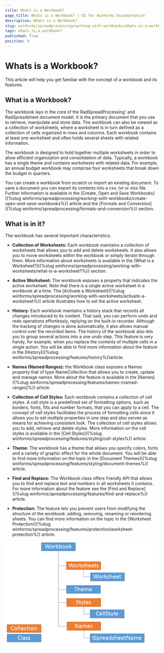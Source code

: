 ```yaml
---
title: Whats is a Workbook?
page_title: Whats is a Workbook? | UI for WinForms Documentation
description: Whats is a Workbook?
slug: winforms/spreadprocessing/working-with-workbooks/whats-is-a-workbook?
tags: whats,is,a,workbook?
published: True
position: 0
---
```


# Whats is a Workbook?

This article will help you get familiar with the concept of a workbook and its features.

## What is a Workbook?

The workbook lays in the core of the RadSpreadProcessing' and RadSpreadsheet document model. It is the primary document that you use to retrieve, manipulate and store data. The workbook can also be viewed as a collection of worksheets, where a worksheet is in turn defined as a collection of cells organized in rows and columns. Each workbook contains at least one worksheet and often holds several sheets with related information.

The workbook is designed to hold together multiple worksheets in order to allow efficient organization and consolidation of data. Typically, a workbook has a single theme and contains worksheets with related data. For example, an annual budget workbook may comprise four worksheets that break down the budget in quarters.
        
You can create a workbook from scratch or import an existing document. To save a document you can export its contents into a csv, txt or xlsx file. Further information is available in the [Create, Open and Save Workbooks]({%slug winforms/spreadprocessing/working-with-workbooks/create-open-and-save-workbooks%}) article and the [Formats and Conversion]({%slug winforms/spreadprocessing/formats-and-conversion%}) section.

## What is in it?

The workbook has several important characteristics:
        

* __Collection of Worksheets:__ Each workbook maintains a collection of worksheets that allows you to add and delete worksheets. It also allows you to move worksheets within the workbook or simply iterate through them. More information about worksheets is available in the [What is a Worksheet?]({%slug winforms/spreadprocessing/working-with-worksheets/what-is-a-worksheet?%}) section.
            

* __Active Worksheet:__ The workbook exposes a property that indicates the active worksheet. Note that there is a single active worksheet in a workbook at a time. The [Activate a Worksheet]({%slug winforms/spreadprocessing/working-with-worksheets/activate-a-worksheet%}) article illustrates how to set the active worksheet.
            

* __History:__ Each workbook maintains a history stack that records all changes introduced to its content. That said, you can perform undo and redo operations effortlessly, replying on the built-in recorder. Although the tracking of changes  is done automatically, it also allows manual control over the recorded items. The history of the workbook also lets you to group several actions into a one undo step. This feature is very handy, for example, when you replace the contents of multiple cells in a single action. You will be able to find more information about the feature in the [History]({%slug winforms/spreadprocessing/features/history%})article.
            

* __Names (Named Ranges):__ the Workbook class exposes a Names property that of type NameCollection that allows you to create, update and manage names. More about the feature is available in the [Names]({%slug winforms/spreadprocessing/features/names-(named-ranges)%}) article.
            

* __Collection of Cell Styles:__ Each workbook contains a collection of cell styles. A cell style is a predefined set of formatting options, such as borders, fonts, fills and number formats, that you can apply to a cell. The concept of cell styles facilitates the process of formatting cells since it allows you to set multiple properties in one step and also serves as means for achieving consistent look. The collection of cell styles allows you to add, retrieve and delete styles. More information on the cell styles is available in the [Cell Styles]({%slug winforms/spreadprocessing/features/styling/cell-styles%}) article.
            

* __Theme:__ The workbook has a theme that allows you specify colors, fonts and a variety of graphic effect for the whole document. You will be able to find more information on the topic in the [Document Themes]({%slug winforms/spreadprocessing/features/styling/document-themes%}) article.
            

* __Find and Replace:__ The Workbook class offers friendly API that allows you to find and replace text and numbers in all worksheets it contains. For more information about the feature see the [Find and Replace]({%slug winforms/spreadprocessing/features/find-and-replace%}) article.
            

* __Protection:__ The feature lets you prevent users from modifying the structure of the workbook: adding, removing, renaming or reordering sheets. You can find more information on the topic in the [Worksheet Protection]({%slug winforms/spreadprocessing/features/protection/worksheet-protection%}) article.

![spreadprocessing-working-with-workbooks-what-is-a-workbook 001](images/spreadprocessing-working-with-workbooks-what-is-a-workbook001.png)
